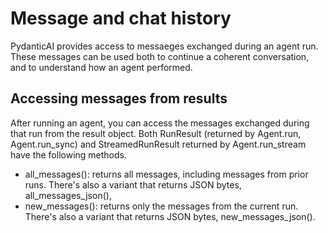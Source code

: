 # Message and chat history
PydanticAI provides access to messaeges exchanged during an agent run. These messages can
be used both to continue a coherent conversation, and to understand how an agent performed.

## Accessing messages from results
After running an agent, you can access the messages exchanged during that run from the result object.
Both RunResult (returned by Agent.run, Agent.run_sync) and StreamedRunResult returned by Agent.run_stream
have the following methods.
- all_messages(): returns all messages, including messages from prior runs. There's also a variant that 
returns JSON bytes, all_messages_json(),
- new_messages(): returns only the messages from the current run. There's also a variant that returns 
JSON bytes, new_messages_json().
